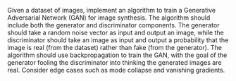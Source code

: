 Given a dataset of images, implement an algorithm to train a Generative Adversarial Network (GAN) for image synthesis. The algorithm should include both the generator and discriminator components. The generator should take a random noise vector as input and output an image, while the discriminator should take an image as input and output a probability that the image is real (from the dataset) rather than fake (from the generator). The algorithm should use backpropagation to train the GAN, with the goal of the generator fooling the discriminator into thinking the generated images are real. Consider edge cases such as mode collapse and vanishing gradients.
